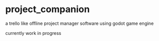 # project_companion
a trello like offline project manager software using godot game engine 

currently work in progress

